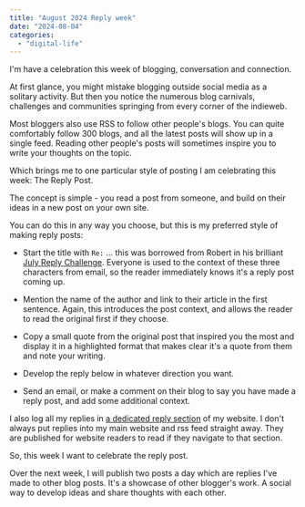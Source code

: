 ```yaml
---
title: "August 2024 Reply week"
date: "2024-08-04"
categories: 
  - "digital-life"
---
```


I'm have a celebration this week of blogging, conversation and connection.

At first glance, you might mistake blogging outside social media as a solitary activity. But then you notice the numerous blog carnivals, challenges and communities springing from every corner of the indieweb.

Most bloggers also use RSS to follow other people's blogs. You can quite comfortably follow 300 blogs, and all the latest posts will show up in a single feed. Reading other people's posts will sometimes inspire you to write your thoughts on the topic.

Which brings me to one particular style of posting I am celebrating this week: The Reply Post.

The concept is simple - you read a post from someone, and build on their ideas in a new post on your own site.

You can do this in any way you choose, but this is my preferred style of making reply posts:

- Start the title with `Re:` ... this was borrowed from Robert in his brilliant [July Reply Challenge](https://birming.com/july-reply-blog/). Everyone is used to the context of these three characters from email, so the reader immediately knows it's a reply post coming up.

- Mention the name of the author and link to their article in the first sentence. Again, this introduces the post context, and allows the reader to read the original first if they choose.

- Copy a small quote from the original post that inspired you the most and display it in a highlighted format that makes clear it's a quote from them and note your writing.

- Develop the reply below in whatever direction you want.

- Send an email, or make a comment on their blog to say you have made a reply post, and add some additional context.

I also log all my replies in [a dedicated reply section](https://thoughts.uncountable.uk/thoughts-on/reply-posts/) of my website. I don't always put replies into my main website and rss feed straight away. They are published for website readers to read if they navigate to that section.

So, this week I want to celebrate the reply post.

Over the next week, I will publish two posts a day which are replies I've made to other blog posts. It's a showcase of other blogger's work. A social way to develop ideas and share thoughts with each other.
